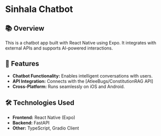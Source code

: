 # Sinhala Chatbot

## 📚 Overview
This is a chatbot app built with React Native using Expo. It integrates with external APIs and supports AI-powered interactions.

## 🚀 Features
- **Chatbot Functionality:** Enables intelligent conversations with users.
- **API Integration:** Connects with the [AtleeBugs/ConstitutionRAG API]
- **Cross-Platform:** Runs seamlessly on iOS and Android.

## 🛠️ Technologies Used
- **Frontend:** React Native (Expo)
- **Backend:** FastAPI
- **Other:** TypeScript, Gradio Client


